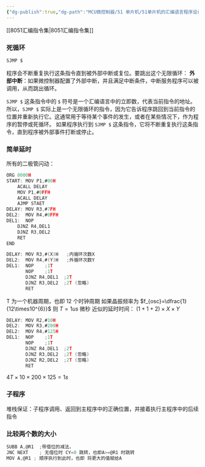 ```yaml
---
{"dg-publish":true,"dg-path":"MCU微控制器/51 单片机/51单片机的汇编语言程序设计.md","permalink":"/MCU微控制器/51 单片机/51单片机的汇编语言程序设计/","dgPassFrontmatter":true,"noteIcon":"","created":"2024-06-10T14:48:01.717+08:00","updated":"2024-08-15T22:10:44.466+08:00"}
---
```


[[8051汇编指令集\|8051汇编指令集]]
### 死循环
```C
SJMP $
```

程序会不断重复执行这条指令直到被外部中断或复位。要跳出这个无限循环：
**外部中断**：如果微控制器配置了外部中断，并且满足中断条件，中断服务程序可以被调用，从而跳出循环。

`SJMP $` 这条指令中的 `$` 符号是一个汇编语言中的立即数，代表当前指令的地址。
所以，`SJMP $` 实际上是一个无限循环的指令，因为它告诉程序跳回到当前指令的位置并重新执行它。这通常用于等待某个事件的发生，或者在某些情况下，作为程序的暂停或死循环。
如果程序执行到 `SJMP $` 这条指令，它将不断重复执行这条指令，直到程序被外部事件打断或停止。
### 简单延时
所有的二极管闪动：
```C
ORG 0000H
START: MOV P1,#00H
	ACALL DELAY 
	MOV P1,#0FFH 
	ACALL DELAY 
	AJMP STAET 
DELAY: MOV R3,#7FH
DEL2:  MOV R4,#0FFH  
DEL1:  NOP
	DJNZ R4,DEL1
	DJNZ R3,DEL2
	RET 
END
```


```C
DELAY: MOV R3,#(X)H   ;内循环次数X
DEL2:  MOV R4,#(Y)H   ;外循环次数Y
DEL1:  NOP    ;1T
	   NOP    ;1T
       DJNZ R4,DEL1  ;2T
       DJNZ R3,DEL2  ;2T (忽略)
       RET 
```

T 为一个机器周期，也即 12 个时钟周期
如果晶振频率为 $f_{osc}=\dfrac{1}{12\times10^{6}}$  则 $T=1us$ 微秒
近似的延时时间：
$(1+1+2)\times X\times Y$


```C
DELAY: MOV R2,#10H   
DEL2:  MOV R3,#200H   
DEL2:  MOV R4,#125H   
DEL1:  NOP    ;1T
	   NOP    ;1T
       DJNZ R4,DEL1  ;2T
       DJNZ R3,DEL2  ;2T (忽略)
       DJNZ R2,DEL2  ;2T (忽略)
       RET 
```

$4T\times 10\times 200\times 125=1s$

### 子程序
堆栈保证：子程序调用、返回到主程序中的正确位置，并接着执行主程序中的后续指令


### 比较两个数的大小
```C
SUBB A,@R1  ;带借位的减法， 
JNC NEXT    ; 无借位时 CY=0 跳转，也即A>=@R1 时跳转 
MOV A,@R1 ; 顺序执行到此时，也即 将更大的值赋给A 
```

